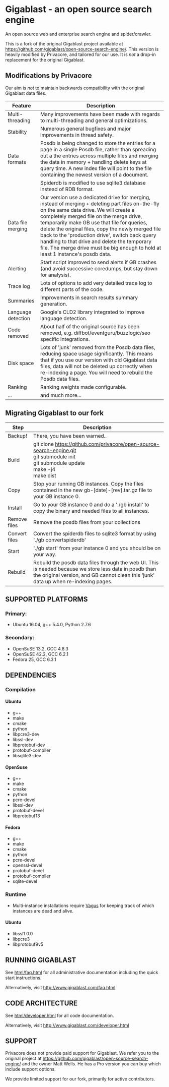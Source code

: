 # Gigablast - an open source search engine

An open source web and enterprise search engine and spider/crawler.

This is a fork of the original Gigablast project available at https://github.com/gigablast/open-source-search-engine/. This version is heavily modified by Privacore, and tailored for our use. It is *not* a drop-in replacement for the original Gigablast.

## Modifications by Privacore

Our aim is *not* to maintain backwards compatibility with the original Gigablast data files.

| Feature  | Description |
| ------------- | ------------- |
| Multi-threading | Many improvements have been made with regards to multi-threading and general optimizations.|
| Stability | Numerous general bugfixes and major improvements in thread safety.|
| Data formats | Posdb is being changed to store the entries for a page in a single Posdb file, rather than spreading out a the entries  across multiple files and merging the data in memory + handling delete keys at query time. A new index file will point to the file containing the newest version of a document. |
|| Spiderdb is modified to use sqlite3 database instead of RDB format.|
| Data file merging | Our version use a dedicated drive for merging, instead of merging + deleting part files on-the-fly on the same data drive. We will create a completely merged file on the merge drive, temporarily make GB use that file for queries, delete the original files, copy the newly merged file back to the 'production drive', switch back query handling to that drive and delete the temporary file. The merge drive must be big enough to hold at least 1 instance's posdb data.|
| Alerting | Start script improved to send alerts if GB crashes (and avoid successive coredumps, but stay down for analysis).|
| Trace log | Lots of options to add very detailed trace log to different parts of the code.|
| Summaries | Improvements in search results summary generation.|
| Language detection | Google's CLD2 library integrated to improve language detection.|
| Code removed | About half of the original source has been removed, e.g. diffbot/eventguru/buzzlogic/seo specific integrations.|
| Disk space | Lots of 'junk' removed from the Posdb data files, reducing space usage significantly. This means that if you use our version with old Gigablast data files, data will not be deleted up correctly when re-indexing a page. You will need to rebuild the Posdb data files.|
| Ranking | Ranking weights made configurable. |
|...|and much more...|

## Migrating Gigablast to our fork

| Step  | Description |
| ------------- | ------------- |
| Backup! | There, you have been warned.. |
| Build | git clone https://github.com/privacore/open-source-search-engine.git <br>git submodule init <br>git submodule update<br>make -j4<br>make dist|
| Copy | Stop your running GB instances. Copy the files contained in the new gb-[date]-[rev].tar.gz file to your GB instance 0.|
| Install | Go to your GB instance 0 and do a './gb install' to copy the binary and needed files to all instances.|
| Remove files | Remove the posdb files from your collections |
| Convert files | Convert the spiderdb files to sqlite3 format by using './gb convertspiderdb' |
| Start | './gb start' from your instance 0 and you should be on your way.|
| Rebuild | Rebuild the posdb data files through the web UI. This is needed because we store less data in posdb than the original version, and GB cannot clean this 'junk' data up when re-indexing pages.|


## SUPPORTED PLATFORMS
### Primary:
*    Ubuntu 16.04, g++ 5.4.0, Python 2.7.6

### Secondary:
*    OpenSuSE 13.2, GCC 4.8.3
*    OpenSuSE 42.2, GCC 6.2.1
*    Fedora 25, GCC 6.3.1

## DEPENDENCIES
### Compilation
#### Ubuntu
*    g++
*    make
*    cmake
*    python
*    libpcre3-dev
*    libssl-dev
*    libprotobuf-dev
*    protobuf-compiler
*    libsqlite3-dev

#### OpenSuse
*    g++
*    make
*    cmake
*    python
*    pcre-devel
*    libssl-dev
*    protobuf-devel
*    libprotobuf13

#### Fedora
*    g++
*    make
*    cmake
*    python
*    pcre-devel
*    openssl-devel
*    protobuf-devel
*    protobuf-compiler
*    sqlite-devel

### Runtime
*    Multi-instance installations require [Vagus](https://github.com/privacore/vagus) for keeping track of which instances are dead and alive.

#### Ubuntu
*    libssl1.0.0
*    libpcre3
*    libprotobuf9v5

## RUNNING GIGABLAST
See <a href=html/faq.html>html/faq.html</a> for all administrative documentation including the quick start instructions.

Alternatively, visit http://www.gigablast.com/faq.html

## CODE ARCHITECTURE
See <a href=html/developer.html>html/developer.html</a> for all code documentation.

Alternatively, visit http://www.gigablast.com/developer.html

## SUPPORT
Privacore does not provide paid support for Gigablast. We refer you to the original project at https://github.com/gigablast/open-source-search-engine/ and the owner Matt Wells. He has a Pro version you can buy which include support options.

We provide limited support for our fork, primarily for active contributors.
